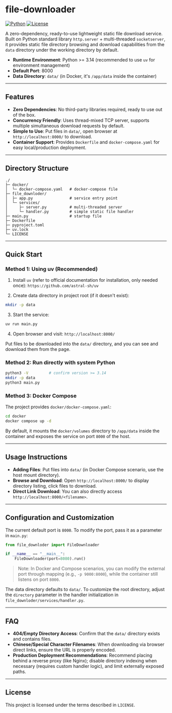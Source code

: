 # file-downloader

[![Python](https://img.shields.io/badge/Python-3.14+-blue.svg)](https://www.python.org/downloads/)
[![License](https://img.shields.io/badge/License-GNU-green.svg)](LICENSE)

A zero-dependency, ready-to-use lightweight static file download service. Built on Python standard library
`http.server` + multi-threaded `socketserver`, it provides static file directory browsing and download capabilities from
the `data` directory under the working directory by default.

- **Runtime Environment**: Python >= 3.14 (recommended to use `uv` for environment management)
- **Default Port**: 8000
- **Data Directory**: `data/` (in Docker, it's `/app/data` inside the container)

---

## Features

- **Zero Dependencies**: No third-party libraries required, ready to use out of the box.
- **Concurrency Friendly**: Uses thread-mixed TCP server, supports multiple simultaneous download requests by default.
- **Simple to Use**: Put files in `data/`, open browser at `http://localhost:8000/` to download.
- **Container Support**: Provides `Dockerfile` and `docker-compose.yaml` for easy local/production deployment.

---

## Directory Structure

```text
./
├─ docker/
│  └─ docker-compose.yaml   # docker-compose file
├─ file_downloder/
│  ├─ app.py                # service entry point
│  └─ services/
│     ├─ server.py          # multi-threaded server
│     └─ handler.py         # simple static file handler
├─ main.py                  # startup file
├─ Dockerfile
├─ pyproject.toml
├─ uv.lock
└─ LICENSE
```

---

## Quick Start

### Method 1: Using uv (Recommended)

1) Install `uv` (refer to official documentation for installation, only needed once): `https://github.com/astral-sh/uv`

2) Create data directory in project root (if it doesn't exist):

```bash
mkdir -p data
```

3) Start the service:

```bash
uv run main.py
```

4) Open browser and visit: `http://localhost:8000/`

Put files to be downloaded into the `data/` directory, and you can see and download them from the page.

### Method 2: Run directly with system Python

```bash
python3 -V         # confirm version >= 3.14
mkdir -p data
python3 main.py
```

### Method 3: Docker Compose

The project provides `docker/docker-compose.yaml`:

```bash
cd docker
docker compose up -d
```

By default, it mounts the `docker/volumes` directory to `/app/data` inside the container and exposes the service on port
`8000` of the host.

---

## Usage Instructions

- **Adding Files**: Put files into `data/` (in Docker Compose scenario, use the host mount directory).
- **Browse and Download**: Open `http://localhost:8000/` to display directory listing, click files to download.
- **Direct Link Download**: You can also directly access `http://localhost:8000/<filename>`.

---

## Configuration and Customization

The current default port is `8000`. To modify the port, pass it as a parameter in `main.py`:

```python
from file_downloder import FileDownloader

if __name__ == "__main__":
    FileDownloader(port=8080).run()
```

> Note: In Docker and Compose scenarios, you can modify the external port through mapping (e.g., `-p 9000:8000`), while
> the container still listens on port `8000`.

The data directory defaults to `data/`. To customize the root directory, adjust the `directory` parameter in the handler
initialization in `file_downloder/services/handler.py`.

---

## FAQ

- **404/Empty Directory Access**: Confirm that the `data/` directory exists and contains files.
- **Chinese/Special Character Filenames**: When downloading via browser direct links, ensure the URL is properly
  encoded.
- **Production Deployment Recommendations**: Recommend placing behind a reverse proxy (like Nginx); disable directory
  indexing when necessary (requires custom handler logic), and limit externally exposed paths.

---

## License

This project is licensed under the terms described in `LICENSE`.

